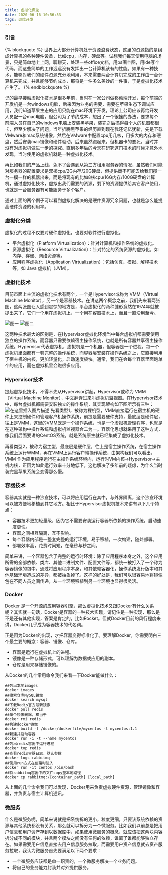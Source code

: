 ```yaml
---
title: 虚拟化概论
date: 2020-06-16 10:56:53
tags: 运维开发
---
```

### 引言
{% blockquote %}
世界上大部分计算机处于资源浪费状态，这里的资源指的是组成计算机的各种硬件设备，比如cpu，内存，硬盘等。试想我们每天使用电脑的场景，只是简单地上上网，聊聊天，处理一些office文档，用ps画个图，用ide写个代码，而这些简单的工作远远没有发挥出一台计算机该有的性能。如果有一种技术，能够对我们的硬件资源充分地利用，本来需要两台计算机完成的工作由一台计算机来完成，并且能够节约成本，那将是一件多么美妙的一件事，于是虚拟化技术产生了。
{% endblockquote %}

记的最早接触虚拟化技术是很多年前，当时在一家公司做移动端开发，每个前端的开发机是一台windows电脑，后来因为业务的需要，需要在苹果生态下调试应用，我们知道苹果生态的应用只能在mac环境下开发，理论上公司应该再给开发人员配一台mac电脑，但公司为了节约成本，想出了一个很挫的办法，要求每个前端人员在自己的windows电脑上安装黑苹果，装完之后搞得每个人的机器都很卡，但至少解决了问题。当年折腾黑苹果的经历直到现在我还记忆犹新，先是下载VMware和mac系统镜像，然后在VMware中配置cpu用几核，用多大的内存和硬盘，然后安装mac镜像和硬件驱动，后来虽然跑起来，但机器卡的要死。当时并没有对虚拟机做进一步的探究。直到多年后的今天在研究这门技术的时候才意外地发现，当时使用的虚拟机就是一种虚拟化技术。

再比如我们的产品上线，免不了会遇到从第三方租用服务器的情况，虽然我们可能对服务器的配置要求是双核cpu/2G内存/20G硬盘，但提供商不可能去给我们攒一台一模一样的机器出来，而是将现有的比如8核cpu/16G内存/100G硬盘的计算机，通过虚拟化技术，虚拟出我们需要的资源，剩下的资源提供给其它客户使用，也就是一台服务器有可能服务于多个客户。

通过上面的两个例子可以看到虚拟化解决的是硬件资源冗余问题，也就是怎么能提高硬件资源的利用率。

### 虚拟化分类
虚拟化的过程不仅要对硬件虚拟化，也要对软件进行虚拟化。
- 平台虚拟化（Platform Virtualization）：针对计算机和操作系统的虚拟化。
- 资源虚拟化（Resource Virtualization）：针对特定的系统资源的虚拟化，如内存、存储、网络资源等。
- 应用程序虚拟化（Application Virtualization）：包括仿真、模拟、解释技术等，如 Java 虚拟机（JVM）。

### 虚拟化技术
目前市面上主流的虚拟化技术有两个，一个是Hypervisor或称为 VMM（Virtual Machine Monitor），另一个是容器技术。在讲这两个概念之前，我们先来看两张图，这两张图让人感到震惊的地方是，平台虚拟化的两种雏形竟然在1974年就被提出来了，它们一个用在虚拟机上，一个用在容器技术上，而且一直沿用至今。

![图一](https://img-blog.csdnimg.cn/20200612170924744.png) ![图二](https://img-blog.csdnimg.cn/20200612170233205.jpeg)

这两种技术最大的区别是，在Hypervisor虚拟化环境当中每台虚拟机都需要使用独立的操作系统，而容器只需要依赖宿主操作系统，也就是所有容器共享宿主操作系统。Hypervisor代表虚拟机，虚拟机是一个机器，但容器是一个进程。每一个虚拟机里面都有一套完整的操作系统，而容器层安装在操作系统之上，它直接利用了宿主机的内核，更加轻量化，启动速度极快。通常，我们在会每个容器里面跑单个的应用，而在虚拟机里会跑很多应用。

### Hypervisor技术

提起虚拟化技术，不得不先从Hypervisor讲起，Hypervisor或称为 VMM（Virtual Machine Monitor），中文翻译过来叫虚拟机监视器。在Hypervisor技术中，每台虚拟机都需要安装独立的操作系统，其实现架构如下图所示有三种：
![在这里插入图片描述](https://img-blog.csdnimg.cn/20200612170637934.jpeg)
先看类型1，被称为裸机型，VMM直接运行在宿主机的硬件上来控制硬件和管理客户机操作系统，前提是需要硬件支持，最底层是硬件层，往上是VMM，这里的VMM既是一个操作系统，也是一个虚拟机管理程序，也就是在这种架构中操作系统和虚拟机监视器合二为一。容器化思想就采用了这种方式，像我们后面要讲的CentOS系统，就是系统原生就已经集成了虚拟化技术。

再看类型2，被称为宿主型，最底层是硬件层，往上是宿主操作系统，在宿主操作系统上运行WMM，再在VMM上运行客户端操作系统，由架构我们可以看出，VMM 作为应用程序运行在主操作系统环境内，运行时VM内核->Hypervisor->主机内核，正因为如此运行效率十分地低下，这也解决了多年前的疑虑，为什么当时装完黑苹果系统会变得那么慢。

### 容器技术

容器其实就是一种沙盒技术，可以将应用运行在其中，与外界隔离，这个沙盒环境可以被方便地移植到其它地方。相比于Hypervisor虚拟机技术来讲有以下几个特点：

- 容器技术更加轻量级，因为它不需要安装运行容器所依赖的操作系统，启动速度更快。
- 容器之间相互隔离，互不影响。
- 每个容器内部是一整套完整的运行环境，易于移植，一次构建，随处部署。
- 部署效率高，花费时间短，在毫秒与秒之间。

简单来讲，一个容器包含了完整的运行时环境：除了应用程序本身之外，这个应用所需的全部依赖、类库、其他二进制文件、配置文件等，都统一被打入了一个称为容器镜像的包中。通过将应用程序本身，和其依赖容器化，操作系统发行版本和其他基础环境造成的差异，都被抽象掉了。这样的好处是，我们可以很容易地将镜像包在不同人员之间传递，从一个环境移植到另一个环境也显得很灵活。

### Docker

Docker 是一个开源的应用容器引擎，那么虚拟化技术又跟Docker有什么关系呢？其实就一句话，Docker是容器的一种技术实现，请记住是一种实现，那么是不是还有其他实现，答案是肯定的，比如Rocket。但就Docker目前的风行程度来讲，Docker几乎成为容器技术的代名词。

正是因为Docker的出现，才把容器变得标准化了。要理解Docker，你需要明白三个最主要的概念：容器、镜像、仓库。

- 容器是运行在虚拟机上的进程。
-  镜像是一种存储形式，可以理解为数据或应用的副本。
- 仓库是用来存储镜像的。

从Docker的几个常用命令我们来看一下Docker能做什么：

```
##列出本地images
docker images
##搜索仓库MySQL镜像
docker search mysql
##下载Redis官方最新镜像
docker pull redis
##单个镜像删除，相当于
docker rmi redis
##构建docker镜像
docker build -f /docker/dockerfile/mycentos -t mycentos:1.1
##新建并启动容器
docker run -i -t --name mycentos
##列出redis容器中运行进程
docker top redis
##查看redis容器日志，默认参数
docker logs rabbitmq
##使用run方式在创建时进入
docker run -it centos /bin/bash
##将rabbitmq容器中的文件copy至本地路径
docker cp rabbitmq:/[container_path] [local_path]
```

从上面的几个命令我们可以发现，Docker用来负责虚拟硬件资源，管理镜像和容器，并负责与宿主计算机通讯。

### 微服务

什么是微服务呢，简单来说就是把系统拆的更小，粒度更细，只要该系统依赖的资源与其他系统都没有关系，那么就可以拆分为一个微服务。比如我们以前总是把用户信息和用户资产存到以数据库中，如果使用微服务的概念，就应该把这两块内容拆分成不同的模块，并且两个模块之间没有任何的依赖，谁离了谁都能够独立存在。如果需要用户信息直接去用户信息服务拉取，而需要用户资产信息就去资产服务拉取，我认为微服务首先要满足以下两个要求：

- 一个微服务应该都是单一职责的，一个微服务解决一个业务问题。
- 将自己的业务能力封装并对外提供服务。
